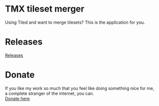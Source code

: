 # TMX tileset merger

Using Tiled and want to merge tilesets? This is the application for you.

# Releases

<A HREF="https://github.com/TomONeill/tmx-tileset-merger/releases">Releases</A>

# Donate

If you like my work so much that you feel like doing something nice for me, a complete stranger of the internet, you can.<BR />
<A HREF="https://www.paypal.me/TomONeill">Donate here</A>.
